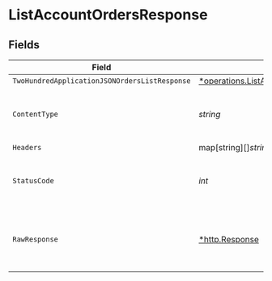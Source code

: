 # ListAccountOrdersResponse


## Fields

| Field                                                                                                             | Type                                                                                                              | Required                                                                                                          | Description                                                                                                       |
| ----------------------------------------------------------------------------------------------------------------- | ----------------------------------------------------------------------------------------------------------------- | ----------------------------------------------------------------------------------------------------------------- | ----------------------------------------------------------------------------------------------------------------- |
| `TwoHundredApplicationJSONOrdersListResponse`                                                                     | [*operations.ListAccountOrdersOrdersListResponse](../../models/operations/listaccountordersorderslistresponse.md) | :heavy_minus_sign:                                                                                                | OK                                                                                                                |
| `ContentType`                                                                                                     | *string*                                                                                                          | :heavy_check_mark:                                                                                                | HTTP response content type for this operation                                                                     |
| `Headers`                                                                                                         | map[string][]*string*                                                                                             | :heavy_minus_sign:                                                                                                | N/A                                                                                                               |
| `StatusCode`                                                                                                      | *int*                                                                                                             | :heavy_check_mark:                                                                                                | HTTP response status code for this operation                                                                      |
| `RawResponse`                                                                                                     | [*http.Response](https://pkg.go.dev/net/http#Response)                                                            | :heavy_minus_sign:                                                                                                | Raw HTTP response; suitable for custom response parsing                                                           |